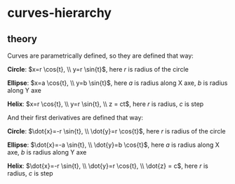 # curves-hierarchy

## theory
Curves are parametrically defined, so they are defined that way:

**Circle**: $x=r \cos{t}, \\ y=r \sin{t}$,  here $r$ is radius of the circle

**Ellipse**: $x=a \cos{t}, \\ y=b \sin{t}$,  here $a$ is radius along X axe, $b$ is radius along Y axe

**Helix**: $x=r \cos{t}, \\ y=r \sin{t}, \\ z = ct$, here $r$ is radius, $c$ is step

And their first derivatives are defined that way:

**Circle**: $\dot{x}=-r \sin{t}, \\ \dot{y}=r \cos{t}$,  here $r$ is radius of the circle

**Ellipse**: $\dot{x}=-a \sin{t}, \\ \dot{y}=b \cos{t}$,  here $a$ is radius along X axe, $b$ is radius along Y axe

**Helix**: $\dot{x}=-r \sin{t}, \\ \dot{y}=r \cos{t}, \\ \dot{z} = c$, here $r$ is radius, $c$ is step
